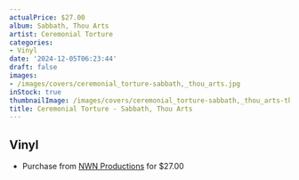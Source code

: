 ```yaml
---
actualPrice: $27.00
album: Sabbath, Thou Arts
artist: Ceremonial Torture
categories:
- Vinyl
date: '2024-12-05T06:23:44'
draft: false
images:
- /images/covers/ceremonial_torture-sabbath,_thou_arts.jpg
inStock: true
thumbnailImage: /images/covers/ceremonial_torture-sabbath,_thou_arts-thumb.jpg
title: Ceremonial Torture - Sabbath, Thou Arts
---
```


## Vinyl
* Purchase from [NWN Productions](http://shop.nwnprod.com/index.php?route=product/product&path=75&product_id=52484&sort=pd.name&order=ASC) for $27.00

